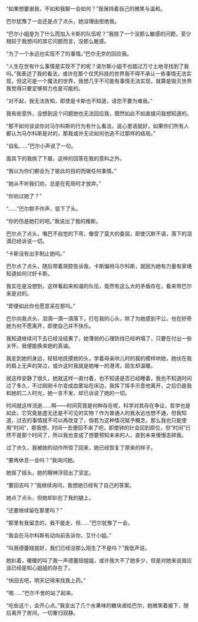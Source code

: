 “如果想要谢我，不如和我聊一会如何？”我保持着自己的微笑与温和。

巴尔犹豫了一会还是点了点头，她没理由拒绝我。

“巴尔小姐是为了什么而加入卡斯的队伍呢？”我挑了一个没那么敏感的问题，至少相较于我想问的其它问题而言，没那么敏感。

“为了一个永远也实现不了的事情。”巴尔无奈的回应我。

“人生在世有什么事情是实现不了的呢？诺尔斯小姐不也踏过万寸土地寻找到了我吗。”我表述了我的看法，或许在那个仅凭科技的世界我不得不承认一些事情无法实现，但这可是一个魔法的世界，我想几乎不可能有事情无法实现，就算是毁灭世界我觉得只要足够努力也是可能的。

“对不起，我无法告知，即使是卡斯也不知道，请您不要为难我。”

我有些意外，没想到这个问题她也无法回应我，既然如此不如直接问我想知道的。

“那不如何谈谈你对马尔科斯的行为有什么看法，说心里话就好，如果你们所有人都认为马尔科斯是对的，那我或许无论如何也逃不过那样的结局。”

“自私……”巴尔小声说了一句。

面具下的我挑了下眉，这样的回答在我的意料之外。

“我以为你们都会为了彼此的目的而做任何事情。”

“她从不听我们劝，总是在死局时才放弃。”

“你劝过她了？”

“……”巴尔默不作声，低下了头。

“你的伤是她打的吧。”我说出了我的推断。

巴尔点了点头，嘴巴不自觉的下弯，像受了莫大的委屈，即使沉默不语，落下的泪滴已经诉说一切。

“卡斯没有出手制止她吗。”

巴尔点了点头，随后带着哭腔告诉我，卡斯偏袒马尔科斯，就因为她有力量有家境知道如何讨好卡斯。

我实在是没想到，这样看起来和谐的队伍，竟然有这么大的矛盾存在，看来带巴尔来是对的。

“即便如此你也愿意呆在那吗。”

巴尔向我点头，泪滴一滴一滴落下，打在我的心头，除了为她感到不公，也在好奇她为何不愿离开，即使自己并不快乐。

我知道继续问下去已经没结果了，她薄弱的心理防线已经坍塌了，只要在付出一些关怀，我便能换来她的真诚。

我走到她的身边，轻轻地抚摸她的头，学着母亲哄儿时的我的模样哄她，她伏在我的肩上无声的哭泣，或许这时我就是她唯一的港湾，陌生却温暖。

就这样安静了很久，她就这样一直付着，也不知道是否已经睡着，我也不知道时间过了多久，不过刚刚卡尔变成血雾站在床边，我挥了挥手示意他离开，之后仍是我和她的二人时光，她一言不发，却已诉说了她的一切。

时间就这样流逝……啊——时间究竟是何种存在呢，科学对其存在争议，哲学也是如此，它究竟是虚无还是不可见的实物？作为普通人的我永远也想不通，但我知道，过去的事情就不可以再改变了，倘若为这种情况赋予概念，那么我也只能使用“时间”，那我想，时间一去便回不来了吧，即使钟的针会回到原位，但“时间”已然不是那个时间了，所以我也变成了想要预知未来的人，直到未来慢慢击碎我。

过了许久，我被她的动作所惊了回来，她已经恢复了原来的样子。

“要再休息一会吗？”我询问她。

她摇了摇头，她的眼神浮现出了坚定。

“要回去吗？”我继续询问，我想她已经有了自己的答案。

她点了点头，但她却趴在了我的腿上。

“还要继续留在那里吗？”

“那里有我留念的，我不能走，但……”巴尔犹豫了一会。

“我会在马尔科斯有动向前告诉你，艾什小姐。”

“叫我德蕾娅就好，我们已经没那么陌生了不是吗？”我低声说。

她趴着，暖暖的叫了我一声德蕾娅姐姐，或许我大不了她多少，但是对她来说我应该已经是知心姐姐的存在了。

“快回去吧，明天记得来找我上药。”

“嗯……”巴尔不舍的站了起来。

“吃些这个，会开心点。”我变出了几个水果味的糖块递给巴尔，她微笑着接下，随后离开了房间，一切重归寂静。

